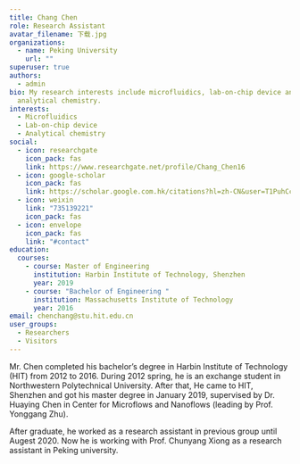 ```yaml
---
title: Chang Chen
role: Research Assistant
avatar_filename: 下载.jpg
organizations:
  - name: Peking University
    url: ""
superuser: true
authors:
  - admin
bio: My research interests include microfluidics, lab-on-chip device and
  analytical chemistry.
interests:
  - Microfluidics
  - Lab-on-chip device
  - Analytical chemistry
social:
  - icon: researchgate
    icon_pack: fas
    link: https://www.researchgate.net/profile/Chang_Chen16
  - icon: google-scholar
    icon_pack: fas
    link: https://scholar.google.com.hk/citations?hl=zh-CN&user=T1PuhCcAAAAJ
  - icon: weixin
    link: "735139221"
    icon_pack: fas
  - icon: envelope
    icon_pack: fas
    link: "#contact"
education:
  courses:
    - course: Master of Engineering
      institution: Harbin Institute of Technology, Shenzhen
      year: 2019
    - course: "Bachelor of Engineering "
      institution: Massachusetts Institute of Technology
      year: 2016
email: chenchang@stu.hit.edu.cn
user_groups:
  - Researchers
  - Visitors
---
```

Mr. Chen completed his bachelor’s degree in Harbin Institute of Technology (HIT) from 2012 to 2016. During 2012 spring, he is an exchange student in Northwestern Polytechnical University. After that, He came to HIT, Shenzhen and got his master degree in January 2019, supervised by Dr. Huaying Chen in Center for Microflows and Nanoflows (leading by Prof. Yonggang Zhu).

After graduate, he worked as a research assistant in previous group until Augest 2020. Now he is working with Prof. Chunyang Xiong as a research assistant in Peking university.